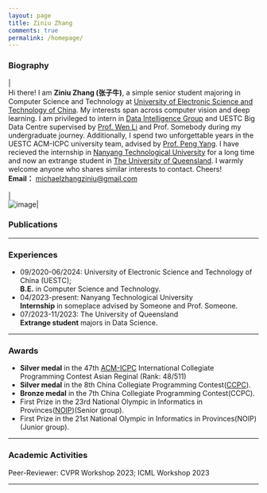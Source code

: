 ```yaml
---
layout: page
title: Ziniu Zhang
comments: true
permalink: /homepage/
---
```


<style>
.biblist { }

/* The item */
.biblist li { }

/* You can define custom styles for plstyle field here. */


/*************************************
   The box that contain BibTeX code
 *************************************/
div.noshow { display: none; }
div.BibTeX {
  margin-right: 1%;
  margin-left: 3%;
  margin-top: 1.2em;
  margin-bottom: 1.3em;
  border: 1px solid silver;
  padding: 0.3em 0.5em;
  background: #eeeeee;
}
div.BibTeX pre { font-size: 100%; overflow: auto;  width: 100%; }
</style>

<script>
function toggleBibtex(articleid) {
  var bib = document.getElementById('bib_'+articleid);
  if (bib) {
    if(bib.className.indexOf('BibTeX') != -1) {
    bib.className.indexOf('noshow') == -1?bib.className = 'BibTeX noshow':bib.className = 'BibTeX';
    }
  } else {
    return;
  }
}
</script>
### Biography

| <br>Hi there! I am **Ziniu Zhang (张子牛)**, a simple senior student majoring in Computer Science and Technology at <a href="https://www.uestc.edu.cn/">University of Electronic Science and Technology of China</a>. My interests span across computer vision and deep learning. I am privileged to intern in <a href="https://diggers.ai/">Data Intelligence Group</a> and UESTC Big Data Centre supervised by <a href="https://wenli-vision.github.io/">Prof. Wen Li</a> and Prof. Somebody during my undergraduate journey. Additionally, I spend two unforgettable years in the UESTC ACM-ICPC university team, advised by <a href="https://www.x-mol.com/university/faculty/158445">Prof. Peng Yang</a>. I have recieved the internship in <a href="https://www.ntu.edu.sg/">Nanyang Technological University</a> for a long time and now an extrange student in <a href="https://www.uq.edu.au/">The University of Queensland</a>. I warmly welcome anyone who shares similar interests to contact. Cheers!    <br> **Email：** <michaelzhangziniu@gmail.com> <br><br>| <br>  ![image](https://ziniuzhang.github.io/ziniu11.jpg)|


### Publications

---

### Experiences 

* 09/2020-06/2024: University of Electronic Science and Technology of China (UESTC);
  <br>**B.E.** in Computer Science and Technology.
* 04/2023-present: Nanyang Technological University
  <br>**Internship** in someplace advised by Someone and Prof. Someone.
* 07/2023-11/2023: The University of Queensland
  <br>**Extrange student** majors in Data Science.
---

### Awards

* **Silver medal** in the 47th <a href="https://icpc.global/">ACM-ICPC</a> International Collegiate Programming Contest Asian Reginal (Rank: 48/511)
* **Silver medal** in the 8th China Collegiate Programming Contest(<a href="https://ccpc.io/">CCPC</a>).
* **Bronze medal** in the 7th China Collegiate Programming Contest(CCPC).
* First Prize in the 23rd National Olympic in Informatics in Provinces(<a href="https://www.noi.cn/">NOIP</a>)(Senior group).
* First Prize in the 21st National Olympic in Informatics in Provinces(NOIP)(Junior group).



---

### Academic Activities

Peer-Reviewer: CVPR Workshop 2023; ICML Workshop 2023

---


<script type="text/javascript" src="//rf.revolvermaps.com/0/0/6.js?i=573geowbknl&amp;m=7&amp;c=ffc000&amp;cr1=ffffff&amp;f=arial&amp;l=1&amp;s=170&amp;bv=70" async="async"></script>



